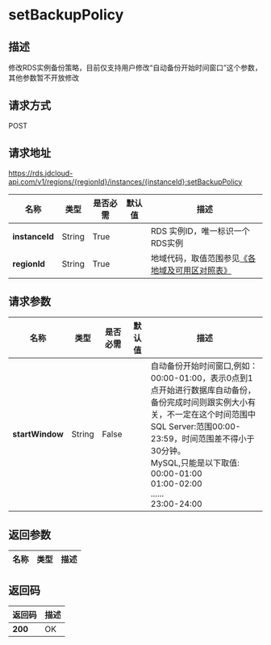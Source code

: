 # setBackupPolicy


## 描述
修改RDS实例备份策略，目前仅支持用户修改“自动备份开始时间窗口”这个参数，其他参数暂不开放修改

## 请求方式
POST

## 请求地址
https://rds.jdcloud-api.com/v1/regions/{regionId}/instances/{instanceId}:setBackupPolicy

|名称|类型|是否必需|默认值|描述|
|---|---|---|---|---|
|**instanceId**|String|True||RDS 实例ID，唯一标识一个RDS实例|
|**regionId**|String|True||地域代码，取值范围参见[《各地域及可用区对照表》](../Enum-Definitions/Regions-AZ.md)|

## 请求参数
|名称|类型|是否必需|默认值|描述|
|---|---|---|---|---|
|**startWindow**|String|False||自动备份开始时间窗口,例如：00:00-01:00，表示0点到1点开始进行数据库自动备份，备份完成时间则跟实例大小有关，不一定在这个时间范围中<br>SQL Server:范围00:00-23:59，时间范围差不得小于30分钟。<br>MySQL,只能是以下取值:<br>00:00-01:00<br>01:00-02:00<br>......<br>23:00-24:00|


## 返回参数
|名称|类型|描述|
|---|---|---|



## 返回码
|返回码|描述|
|---|---|
|**200**|OK|

